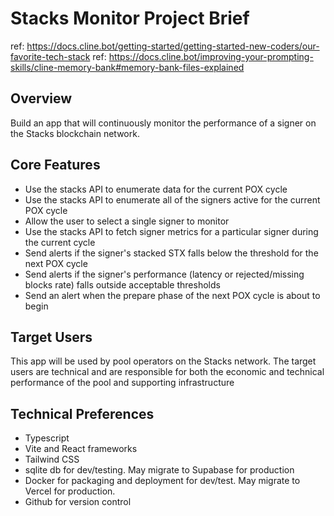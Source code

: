 # Stacks Monitor Project Brief
ref: https://docs.cline.bot/getting-started/getting-started-new-coders/our-favorite-tech-stack
ref: https://docs.cline.bot/improving-your-prompting-skills/cline-memory-bank#memory-bank-files-explained

## Overview
Build an app that will continuously monitor the performance of a signer on the Stacks blockchain network. 

## Core Features
- Use the stacks API to enumerate data for the current POX cycle
- Use the stacks API to enumerate all of the signers active for the current POX cycle
- Allow the user to select a single signer to monitor
- Use the stacks API to fetch signer metrics for a particular signer during the current cycle
- Send alerts if the signer's stacked STX falls below the threshold for the next POX cycle
- Send alerts if the signer's performance (latency or rejected/missing blocks rate) falls outside acceptable thresholds
- Send an alert when the prepare phase of the next POX cycle is about to begin

## Target Users
This app will be used by pool operators on the Stacks network.  The target users are technical and are responsible for both the economic and technical performance of the pool and supporting infrastructure

## Technical Preferences
- Typescript
- Vite and React frameworks
- Tailwind CSS
- sqlite db for dev/testing.  May migrate to Supabase for production
- Docker for packaging and deployment for dev/test. May migrate to Vercel for production.
- Github for version control
